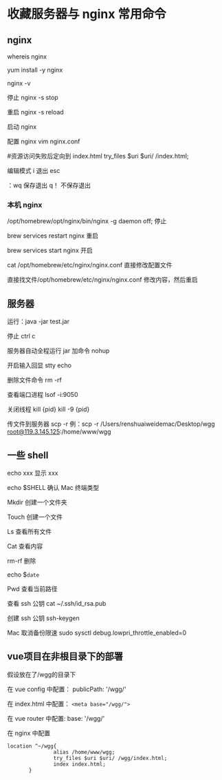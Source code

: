 # 收藏服务器与 nginx 常用命令

## nginx

whereis nginx

yum install -y nginx

nginx -v

停止 nginx -s stop

重启 nginx -s reload

启动 nginx

配置 nginx vim nginx.conf

#资源访问失败后定向到 index.html
try_files $uri $uri/ /index.html;

编辑模式 i 退出 esc

：wq 保存退出
q！ 不保存退出

### 本机 nginx

/opt/homebrew/opt/nginx/bin/nginx -g daemon off; 停止

brew services restart nginx 重启

brew services start nginx 开启

cat /opt/homebrew/etc/nginx/nginx.conf 直接修改配置文件

直接找文件/opt/homebrew/etc/nginx/nginx.conf 修改内容，然后重启

## 服务器

运行：java -jar test.jar

停止 ctrl c

服务器自动全程运行 jar 加命令 nohup

开启输入回显 stty echo

删除文件命令 rm -rf

查看端口进程 lsof -i:9050

关闭线程 kill {pid} kill -9 {pid}

传文件到服务器 scp -r
例：scp -r /Users/renshuaiweidemac/Desktop/wgg root@119.3.145.125:/home/www/wgg

## 一些 shell

echo xxx 显示 xxx

echo $SHELL 确认 Mac 终端类型

Mkdir 创建一个文件夹

Touch 创建一个文件

Ls 查看所有文件

Cat 查看内容

rm-rf 删除

echo $`date`

Pwd 查看当前路径

查看 ssh 公钥 cat ~/.ssh/id_rsa.pub

创建 ssh 公钥 ssh-keygen

Mac 取消备份限速 sudo sysctl debug.lowpri_throttle_enabled=0

## vue项目在非根目录下的部署

假设放在了/wgg的目录下

在 vue config 中配置： publicPath: '/wgg/'

在 index.html 中配置： `<meta base="/wgg/">`

在 vue router 中配置: base: '/wgg/'

在 nginx 中配置

```
location ^~/wgg{
               alias /home/www/wgg;
               try_files $uri $uri/ /wgg/index.html;
               index index.html;
       }
```

